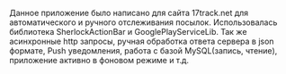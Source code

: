 Данное приложение было написано для сайта 17track.net для автоматического и ручного отслеживания посылок. Использовалась библиотека SherlockActionBar и GooglePlayServiceLib.
Так же асинхронные http запросы, ручная обработка ответа сервера в json формате, Push уведомления, работа с базой MySQL(запись, чтение), приложение активно в фоновом режиме и т.д.
